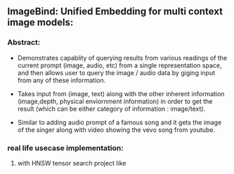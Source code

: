 ## ImageBind: Unified Embedding for multi context image models:

### Abstract: 
- Demonstrates capablity of querying results from various readings of the current prompt (image, audio, etc) from a single representation space, and then allows user to query the image / audio data by giging input from any of these information.


- Takes input from (image, text) along with the other inherent information (image,depth, physical enviornment information)  in order to get the result (which can be either category of information : image/text).

- Similar to adding audio prompt of a famous song and it gets the image of the singer along with video showing the vevo song from youtube. 


###  real life usecase  implementation:
1. with HNSW tensor search project like 

